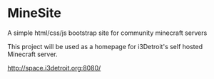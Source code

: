 # MineSite
A simple html/css/js bootstrap site for community minecraft servers    
    
This project will be used as a homepage for i3Detroit's self hosted Minecraft server.

http://space.i3detroit.org:8080/
